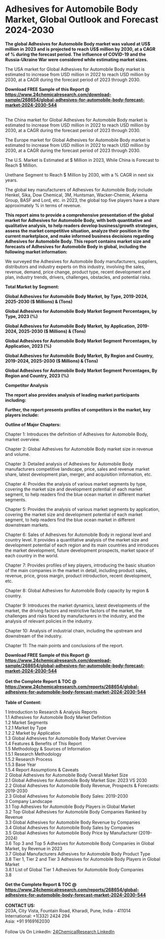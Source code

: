 <h1>Adhesives for Automobile Body Market, Global Outlook and Forecast 2024-2030</h1><p><strong>The global Adhesives for Automobile Body market was valued at US$ million in 2023 and is projected to reach US$ million by 2030, at a CAGR of % during the forecast period. The influence of COVID-19 and the Russia-Ukraine War were considered while estimating market sizes.</strong></p><p>
</p><p>The USA market for Global Adhesives for Automobile Body market is estimated to increase from USD million in 2022 to reach USD million by 2030, at a CAGR during the forecast period of 2023 through 2030.</p><div><b>Download FREE Sample of this Report @ 
            <a href="https://www.24chemicalresearch.com/download-sample/268654/global-adhesives-for-automobile-body-forecast-market-2024-2030-544">
            https://www.24chemicalresearch.com/download-sample/268654/global-adhesives-for-automobile-body-forecast-market-2024-2030-544</a></b></div><br><p>
</p><p>The China market for Global Adhesives for Automobile Body market is estimated to increase from USD million in 2022 to reach USD million by 2030, at a CAGR during the forecast period of 2023 through 2030.</p><p>
</p><p>The Europe market for Global Adhesives for Automobile Body market is estimated to increase from USD million in 2022 to reach USD million by 2030, at a CAGR during the forecast period of 2023 through 2030.</p><p>
</p><p>The U.S. Market is Estimated at $ Million in 2023, While China is Forecast to Reach $ Million.</p><p>
Urethane Segment to Reach $ Million by 2030, with a % CAGR in next six years.</p><p>
The global key manufacturers of Adhesives for Automobile Body include Henkel, Sika, Dow Chemical, 3M, Huntsman, Wacker-Chemie, Arkema Group, BASF and Lord, etc. in 2023, the global top five players have a share approximately % in terms of revenue.</p><p>
<strong>This report aims to provide a comprehensive presentation of the global market for Adhesives for Automobile Body, with both quantitative and qualitative analysis, to help readers develop business/growth strategies, assess the market competitive situation, analyze their position in the current marketplace, and make informed business decisions regarding Adhesives for Automobile Body. This report contains market size and forecasts of Adhesives for Automobile Body in global, including the following market information:</strong></p><p>
</p><p>
</p><p>We surveyed the Adhesives for Automobile Body manufacturers, suppliers, distributors and industry experts on this industry, involving the sales, revenue, demand, price change, product type, recent development and plan, industry trends, drivers, challenges, obstacles, and potential risks.</p><p>
<strong>Total Market by Segment:</strong></p><p>
<strong>Global Adhesives for Automobile Body Market, by Type, 2019-2024, 2025-2030 ($ Millions) &amp; (Tons)</strong></p><p>
<strong>Global Adhesives for Automobile Body Market Segment Percentages, by Type, 2023 (%)</strong></p><p>
</p><p>
<strong>Global Adhesives for Automobile Body Market, by Application, 2019-2024, 2025-2030 ($ Millions) &amp; (Tons)</strong></p><p>
<strong>Global Adhesives for Automobile Body Market Segment Percentages, by Application, 2023 (%)</strong></p><p>
</p><p>
<strong>Global Adhesives for Automobile Body Market, By Region and Country, 2019-2024, 2025-2030 ($ Millions) &amp; (Tons)</strong></p><p>
<strong>Global Adhesives for Automobile Body Market Segment Percentages, By Region and Country, 2023 (%)</strong></p><p>
</p><p>
<strong>Competitor Analysis</strong></p><p>
<strong>The report also provides analysis of leading market participants including:</strong></p><p>
</p><p>
<strong>Further, the report presents profiles of competitors in the market, key players include:</strong></p><p>
</p><p>
</p><p><strong>Outline of Major Chapters:</strong></p><p>
Chapter 1: Introduces the definition of Adhesives for Automobile Body, market overview.</p><p>
Chapter 2: Global Adhesives for Automobile Body market size in revenue and volume.</p><p>
Chapter 3: Detailed analysis of Adhesives for Automobile Body manufacturers competitive landscape, price, sales and revenue market share, latest development plan, merger, and acquisition information, etc.</p><p>
Chapter 4: Provides the analysis of various market segments by type, covering the market size and development potential of each market segment, to help readers find the blue ocean market in different market segments.</p><p>
Chapter 5: Provides the analysis of various market segments by application, covering the market size and development potential of each market segment, to help readers find the blue ocean market in different downstream markets.</p><p>
Chapter 6: Sales of Adhesives for Automobile Body in regional level and country level. It provides a quantitative analysis of the market size and development potential of each region and its main countries and introduces the market development, future development prospects, market space of each country in the world.</p><p>
Chapter 7: Provides profiles of key players, introducing the basic situation of the main companies in the market in detail, including product sales, revenue, price, gross margin, product introduction, recent development, etc.</p><p>
Chapter 8: Global Adhesives for Automobile Body capacity by region &amp; country.</p><p>
Chapter 9: Introduces the market dynamics, latest developments of the market, the driving factors and restrictive factors of the market, the challenges and risks faced by manufacturers in the industry, and the analysis of relevant policies in the industry.</p><p>
Chapter 10: Analysis of industrial chain, including the upstream and downstream of the industry.</p><p>
Chapter 11: The main points and conclusions of the report.</p><div><b>Download FREE Sample of this Report @ 
            <a href="https://www.24chemicalresearch.com/download-sample/268654/global-adhesives-for-automobile-body-forecast-market-2024-2030-544">
            https://www.24chemicalresearch.com/download-sample/268654/global-adhesives-for-automobile-body-forecast-market-2024-2030-544</a></b></div><br><div><b>Get the Complete Report & TOC @ 
            <a href="https://www.24chemicalresearch.com/reports/268654/global-adhesives-for-automobile-body-forecast-market-2024-2030-544">
            https://www.24chemicalresearch.com/reports/268654/global-adhesives-for-automobile-body-forecast-market-2024-2030-544</a></b></div><br>
            <b>Table of Content:</b><p>1 Introduction to Research & Analysis Reports<br />
    1.1 Adhesives for Automobile Body Market Definition<br />
    1.2 Market Segments<br />
        1.2.1 Market by Type<br />
        1.2.2 Market by Application<br />
    1.3 Global Adhesives for Automobile Body Market Overview<br />
    1.4 Features & Benefits of This Report<br />
    1.5 Methodology & Sources of Information<br />
        1.5.1 Research Methodology<br />
        1.5.2 Research Process<br />
        1.5.3 Base Year<br />
        1.5.4 Report Assumptions & Caveats<br />
2 Global Adhesives for Automobile Body Overall Market Size<br />
    2.1 Global Adhesives for Automobile Body Market Size: 2023 VS 2030<br />
    2.2 Global Adhesives for Automobile Body Revenue, Prospects & Forecasts: 2019-2030<br />
    2.3 Global Adhesives for Automobile Body Sales: 2019-2030<br />
3 Company Landscape<br />
    3.1 Top Adhesives for Automobile Body Players in Global Market<br />
    3.2 Top Global Adhesives for Automobile Body Companies Ranked by Revenue<br />
    3.3 Global Adhesives for Automobile Body Revenue by Companies<br />
    3.4 Global Adhesives for Automobile Body Sales by Companies<br />
    3.5 Global Adhesives for Automobile Body Price by Manufacturer (2019-2024)<br />
    3.6 Top 3 and Top 5 Adhesives for Automobile Body Companies in Global Market, by Revenue in 2023<br />
    3.7 Global Manufacturers Adhesives for Automobile Body Product Type<br />
    3.8 Tier 1, Tier 2 and Tier 3 Adhesives for Automobile Body Players in Global Market<br />
        3.8.1 List of Global Tier 1 Adhesives for Automobile Body Companies<br />
        3.8</p><div><b>Get the Complete Report & TOC @ 
            <a href="https://www.24chemicalresearch.com/reports/268654/global-adhesives-for-automobile-body-forecast-market-2024-2030-544">
            https://www.24chemicalresearch.com/reports/268654/global-adhesives-for-automobile-body-forecast-market-2024-2030-544</a></b></div><br><b>CONTACT US:</b><br>
            203A, City Vista, Fountain Road, Kharadi, Pune, India - 411014<br>
            International: +1(332) 2424 294<br>
            Asia: +91 9169162030 <br><br>
            Follow Us On LinkedIn: <a href="https://www.linkedin.com/company/24chemicalresearch/">24ChemicalResearch LinkedIn</a>